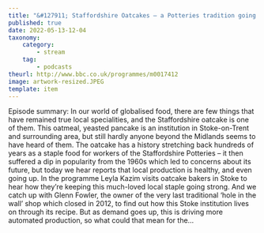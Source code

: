 ```yaml
---
title: "&#127911; Staffordshire Oatcakes – a Potteries tradition going strong"
published: true
date: 2022-05-13-12-04
taxonomy:
    category:
        - stream
    tag:
        - podcasts
theurl: http://www.bbc.co.uk/programmes/m0017412
image: artwork-resized.JPEG
template: item
---
```


Episode summary: In our world of globalised food, there are few things that have remained true local specialities, and the Staffordshire oatcake is one of them. This oatmeal, yeasted pancake is an institution in Stoke-on-Trent and surrounding area, but still hardly anyone beyond the Midlands seems to have heard of them. The oatcake has a history stretching back hundreds of years as a staple food for workers of the Staffordshire Potteries &ndash; it then suffered a dip in popularity from the 1960s which led to concerns about its future, but today we hear reports that local production is healthy, and even going up. In the programme Leyla Kazim visits oatcake bakers in Stoke to hear how they&rsquo;re keeping this much-loved local staple going strong. And we catch up with Glenn Fowler, the owner of the very last traditional &lsquo;hole in the wall&rsquo; shop which closed in 2012, to find out how this Stoke institution lives on through its recipe. But as demand goes up, this is driving more automated production, so what could that mean for the&hellip;
